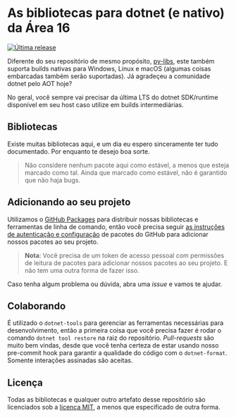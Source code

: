 # As bibliotecas para dotnet (e nativo) da Área 16

[![Última *release*](https://github.com/zone016/dotnet-libs/actions/workflows/publish.yml/badge.svg?event=push)](https://github.com/zone016/dotnet-libs/actions/workflows/publish.yml)

Diferente do seu repositório de mesmo propósito, [py-libs](https://github.com/zone016/py-libs), este também suporta builds nativas para Windows, Linux e macOS (algumas coisas embarcadas também serão suportadas). Já agradeçeu a comunidade dotnet pelo AOT hoje?

No geral, você sempre vai precisar da última LTS do dotnet SDK/runtime disponível em seu host caso utilize em builds intermediárias.

## Bibliotecas

Existe muitas bibliotecas aqui, e um dia eu espero sinceramente ter tudo documentado. Por enquanto te desejo boa sorte.

> Não considere nenhum pacote aqui como estável, a menos que esteja marcado como tal. Ainda que marcado como estável, não é garantido que não haja bugs.

## Adicionando ao seu projeto

Utilizamos o [GitHub Packages](https://github.com/features/packages) para distribuir nossas bibliotecas e ferramentas de linha de comando, então você precisa seguir [as instruções de autenticação e configuração](https://docs.github.com/en/packages/working-with-a-github-packages-registry/working-with-the-nuget-registry#authenticating-to-github-packages) de pacotes do GitHub para adicionar nossos pacotes ao seu projeto.

> **Nota**: Você precisa de um token de acesso pessoal com permissões de leitura de pacotes para adicionar nossos pacotes ao seu projeto. E não tem uma outra forma de fazer isso.

Caso tenha algum problema ou dúvida, abra uma *issue* e vamos te ajudar.

## Colaborando

É utilizado o `dotnet-tools` para gerenciar as ferramentas necessárias para desenvolvimento, então a primeira coisa que você precisa fazer é rodar o comando `dotnet tool restore` na raiz do repositório. *Pull-requests* são muito bem vindas, desde que você tenha certeza de estar usando nosso pre-commit hook para garantir a qualidade do código com o `dotnet-format`. Somente interações assinadas são aceitas.

## Licença

Todas as bibliotecas e qualquer outro artefato desse repositório são licenciados sob a [licença MIT](https://github.com/zone016/dotnet-libs/blob/main/LICENSE.txt), a menos que especificado de outra forma.
